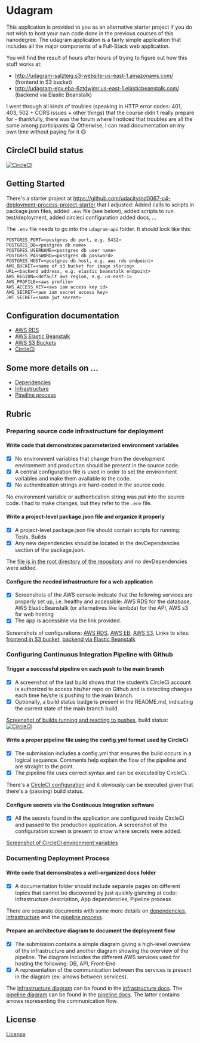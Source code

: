 # Udagram

This application is provided to you as an alternative starter project if you do not wish to host your own code done in the previous courses of this nanodegree. The udagram application is a fairly simple application that includes all the major components of a Full-Stack web application.

You will find the result of hours after hours of trying to figure out how this stuff works at:

- http://udagram-salzteig.s3-website-us-east-1.amazonaws.com/ (frontend in S3 bucket)
- http://udagram-env.eba-6ztdwjmr.us-east-1.elasticbeanstalk.com/ (backend via Elastic Beanstalk)

I went through all kinds of troubles (speaking in HTTP error codes: 401, 403, 502 + CORS issues + other things) that the course didn't really prepare for - thankfully, there was the forum where I noticed that troubles are all the same among participants 😀 Otherwise, I can read documentation on my own time without paying for it 😉

## CircleCI build status
[![CircleCI](https://circleci.com/gh/otacke/udacity-dev-ops-capstone-project/tree/master.svg?style=svg&circle-token=4a29a28688ec8ba58c04369b040a360bd390fbda)](https://circleci.com/gh/otacke/udacity-dev-ops-capstone-project/tree/master)

## Getting Started
There's a starter project at https://github.com/udacity/nd0067-c4-deployment-process-project-starter that
I adjusted: Added calls to scripts in package.json files, added `.env` file (see below), added scripts to
run test/deployment, added circleci configuration added docs, ...

The `.env` file needs to go into the `udagram-api` folder. It should look like
this:

```
POSTGRES_PORT=<postgres db port, e.g. 5432>
POSTGRES_DB=<postgres db name>
POSTGRES_USERNAME=<postgres db user name>
POSTGRES_PASSWORD=<postgres db password>
POSTGRES_HOST=<postgres db host, e.g. aws rds endpoint>
AWS_BUCKET=<name of s3 bucket for image storing>
URL=<backend address, e.g. elastic beanstalk endpoint>
AWS_REGION=<default aws region, e.g. us-east-1>
AWS_PROFILE=<aws profile>
AWS_ACCESS_KEY=<aws iam access key id>
AWS_SECRET=<aws iam secret access key>
JWT_SECRET=<some jwt secret>
```

## Configuration documentation
- [AWS RDS](docs/config-rds.md)
- [AWS Elastic Beanstalk](docs/config-eb.md)
- [AWS S3 Buckets](docs/config-s3.md)
- [CircleCI](docs/config-circleci.md)

## Some more details on ...
- [Dependencies](/docs/dependencies.md)
- [Infrastructure](/docs/infrastructure.md)
- [Pipeline process](/docs/pipeline.md)

## Rubric
### Preparing source code infrastructure for deployment
#### Write code that demonstrates parameterized environment variables
- [x] No environment variables that change from the development environment and production should be present in the source code.
- [x] A central configuration file is used in order to set the environment variables and make them available to the code.
- [x] No authentication strings are hard-coded in the source code.

No environment variable or authentication string was put into the source code. I had to make changes, but they refer to the `.env` file.

#### Write a project-level package.json file and organize it properly
- [x] A project-level package.json file should contain scripts for running: Tests, Builds
- [x] Any new dependencies should be located in the devDependencies section of the package.json.

The [file is in the root directory of the repository](https://github.com/otacke/udacity-dev-ops-capstone-project/blob/master/package.json) and no devDependencies were added.

#### Configure the needed infrastructure for a web application
- [x] Screenshots of the AWS console indicate that the following services are properly set up, i.e. healthy and accessible: AWS RDS for the database, AWS ElasticBeanstalk (or alternatives like lambda) for the API, AWS s3 for web hosting
- [x] The app is accessible via the link provided.

Screenshots of configurations: [AWS RDS](docs/config-rds.md), [AWS EB](docs/config-eb.md), [AWS S3](docs/config-s3.md), Links to sites: [frontend in S3 bucket](http://udagram-salzteig.s3-website-us-east-1.amazonaws.com/), [backend via Elastic Beanstalk](http://udagram-env.eba-6ztdwjmr.us-east-1.elasticbeanstalk.com/)

### Configuring Continuous Integration Pipeline with Github
#### Trigger a successful pipeline on each push to the main branch
- [x] A screenshot of the last build shows that the student’s CircleCi account is authorized to access his/her repo on Github and is detecting changes each time he/she is pushing to the main branch.
- [x] Optionally, a build status badge is present in the README.md, indicating the current state of the main branch build.

[Screenshot of builds running and reacting to pushes](/screenshots/circleci-builds.png), build status: [![CircleCI](https://circleci.com/gh/otacke/udacity-dev-ops-capstone-project/tree/master.svg?style=svg&circle-token=4a29a28688ec8ba58c04369b040a360bd390fbda)](https://circleci.com/gh/otacke/udacity-dev-ops-capstone-project/tree/master)

#### Write a proper pipeline file using the config.yml format used by CircleCi
- [x] The submission includes a config.yml that ensures the build occurs in a logical sequence. Comments help explain the flow of the pipeline and are straight to the point.
- [x] The pipeline file uses correct syntax and can be executed by CircleCi.

There's a [CircleCI configuration](https://github.com/otacke/udacity-dev-ops-capstone-project/blob/master/.circleci/config.yml) and it obviously can be executed given that there's a (passing) build status.

#### Configure secrets via the Continuous Integration software
- [x] All the secrets found in the application are configured inside CircleCi and passed to the production application. A screenshot of the configuration screen is present to show where secrets were added.

[Screenshot of CircleCI environment variables](/screenshots/circleci-environment-variables.png)

### Documenting Deployment Process
#### Write code that demonstrates a well-organized docs folder
- [x] A documentation folder should include separate pages on different topics that cannot be discovered by just quickly glancing at code: Infrastructure description, App dependencies, Pipeline process

There are separate documents with some more details on [dependencies](/docs/dependencies.md), [infrastructure](/docs/infrastructure.md) and the [pipeline process](/docs/pipeline.md).

#### Prepare an architecture diagram to document the deployment flow
- [x] The submission contains a simple diagram giving a high-level overview of the infrastructure and another diagram showing the overview of the pipeline. The diagram Includes the different AWS services used for hosting the following: DB, API, Front-End
- [x] A representation of the communication between the services is present in the diagram (ex: arrows between services).

The [infrastructure diagram](/docs/assets/diagram-infrastructure.svg) can be found in the [infrastructure docs](/docs/infrastructure.md). The [pipeline diagram](/docs/assets/diagram-pipeline.svg) can be found in the [pipeline docs](/docs/pipeline.md). The latter contains arrows representing the communication flow.

## License

[License](LICENSE.txt)
